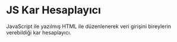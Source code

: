 JS Kar Hesaplayıcı
======
JavaScript ile yazılmış HTML ile düzenlenerek veri girişini bireylerin verebildiği kar hesaplayıcı.